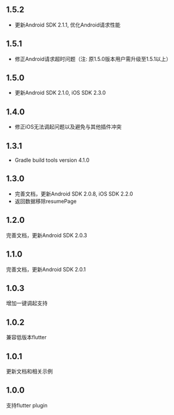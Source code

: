 ## 1.5.2

- 更新Android SDK 2.1.1, 优化Android请求性能

## 1.5.1

- 修正Android请求超时问题（注: 原1.5.0版本用户需升级至1.5.1以上）

## 1.5.0

- 更新Android SDK 2.1.0, iOS SDK 2.3.0

## 1.4.0

- 修正iOS无法调起问题以及避免与其他插件冲突

## 1.3.1

- Gradle build tools version 4.1.0

## 1.3.0

- 完善文档，更新Android SDK 2.0.8, iOS SDK 2.2.0
- 返回数据移除resumePage

## 1.2.0

完善文档，更新Android SDK 2.0.3

## 1.1.0

完善文档，更新Android SDK 2.0.1

## 1.0.3

增加一键调起支持

## 1.0.2

兼容低版本flutter

## 1.0.1

更新文档和相关示例

## 1.0.0

支持flutter plugin
